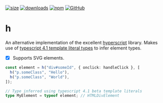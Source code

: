 [![size](https://img.shields.io/bundlephobia/minzip/@sebastbake/h)](https://bundlephobia.com/result?p=@sebastbake/h@1.0.1)
[![downloads](https://img.shields.io/npm/dw/@sebastbake/h)](https://www.npmjs.com/package/@sebastbake/h)
[![npm](https://img.shields.io/npm/v/@sebastbake/h)](https://www.npmjs.com/package/@sebastbake/h)
[![GitHub](https://img.shields.io/github/license/sebastbake/h)](https://github.com/SebastBake/h)

# h

An alternative implementation of the excellent [hyperscript](https://github.com/hyperhype/hyperscript) library. Makes use of [typescript 4.1
template literal types](https://devblogs.microsoft.com/typescript/announcing-typescript-4-1-beta/#template-literal-types) to infer element types.

- [x] Supports SVG elements.

```ts
const element = h("div#someId", { onclick: handleClick }, [
  h("p.someClass", "Hello"),
  h("p.someClass", "World"),
]);

// Type inferred using typescript 4.1 beta template literals
type MyElement = typeof element; // HTMLDivElement
```

